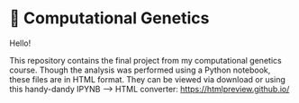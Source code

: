 # 🧬 Computational Genetics

Hello!

This repository contains the final project from my computational genetics course. Though the analysis was performed using a Python notebook, these files are in HTML format. They can be viewed via download or using this handy-dandy IPYNB --> HTML converter: https://htmlpreview.github.io/
